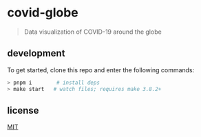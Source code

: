 # covid-globe
> Data visualization of COVID-19 around the globe

## development
To get started, clone this repo and enter the following commands:
```sh
> pnpm i        # install deps
> make start   # watch files; requires make 3.8.2+
```

## license
[MIT](https://opensource.org/licenses/MIT)
